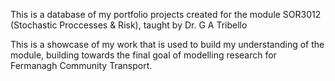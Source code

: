 This is a database of my portfolio projects created for the module SOR3012 (Stochastic Proccesses & Risk), 
taught by Dr. G A Tribello

This is a showcase of my work that is used to build my understanding of the module, building towards the final goal of modelling research for Fermanagh Community Transport.

